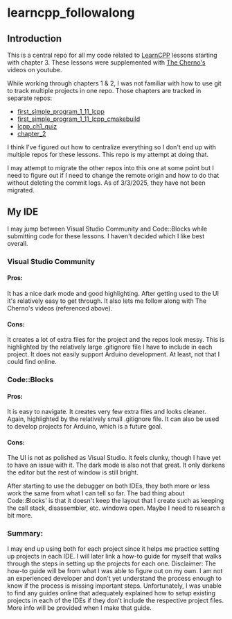 # learncpp_followalong

## Introduction
This is a central repo for all my code related to [LearnCPP](https://www.learncpp.com/) lessons starting with chapter 3. These lessons were supplemented with [The Cherno's](https://www.youtube.com/playlist?list=PLlrATfBNZ98dudnM48yfGUldqGD0S4FFb) videos on youtube. 

While working through chapters 1 & 2, I was not familiar with how to use git to track multiple projects in one repo. Those chapters are tracked in separate repos: 

- [first_simple_program_1_11_lcpp](https://github.com/stephentobias/first_simple_program_1_11_lcpp)
- [first_simple_program_1_11_lcpp_cmakebuild](https://github.com/stephentobias/first_simple_program_1_11_lcpp_cmakebuild)
- [lcpp_ch1_quiz](https://github.com/stephentobias/lcpp_ch1_quiz)
- [chapter_2](https://github.com/stephentobias/chapter_2)
	
I think I've figured out how to centralize everything so I don't end up with multiple repos for these lessons. This repo is my attempt at doing that. 

I may attempt to migrate the other repos into this one at some point but I need to figure out if I need to change the remote origin and how to do that without deleting the commit logs. As of 3/3/2025, they have not been migrated. 

## My IDE
I may jump between Visual Studio Community and Code::Blocks while submitting code for these lessons. I haven't decided which I like best overall. 

### Visual Studio Community
#### Pros: 
It has a nice dark mode and good highlighting. After getting used to the UI it's relatively easy to get through. It also lets me follow along with The Cherno's videos (referenced above). 
#### Cons: 
It creates a lot of extra files for the project and the repos look messy. This is highlighted by the relatively large .gitignore file I have to include in each project. It does not easily support Arduino development. At least, not that I could find online. 

### Code::Blocks
#### Pros:
It is easy to navigate. It creates very few extra files and looks cleaner. Again, highlighted by the relatively small .gitignore file. It can also be used to develop projects for Arduino, which is a future goal. 
#### Cons: 
The UI is not as polished as Visual Studio. It feels clunky, though I have yet to have an issue with it. The dark mode is also not that great. It only darkens the editor but the rest of window is still bright. 

After starting to use the debugger on both IDEs, they both more or less work the same from what I can tell so far. The bad thing about Code::Blocks' is that it doesn't keep the layout that I create such as keeping the call stack, disassembler, etc. windows open. Maybe I need to research a bit more.

### Summary:
I may end up using both for each project since it helps me practice setting up projects in each IDE. I will later link a how-to guide for myself that walks through the steps in setting up the projects for each one. Disclaimer: The how-to guide will be from what I was able to figure out on my own. I am not an experienced developer and don't yet understand the process enough to know if the process is missing important steps. Unfortunately, I was unable to find any guides online that adequately explained how to setup existing projects in each of the IDEs if they don't include the respective project files. More info will be provided when I make that guide. 
